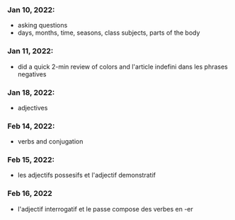 ### Jan 10, 2022:
- asking questions
- days, months, time, seasons, class subjects, parts of the body

### Jan 11, 2022:
- did a quick 2-min review of colors and l'article indefini dans les phrases negatives

### Jan 18, 2022:
- adjectives

### Feb 14, 2022:
- verbs and conjugation

### Feb 15, 2022:
- les adjectifs possesifs et l'adjectif demonstratif

### Feb 16, 2022
- l'adjectif interrogatif et le passe compose des verbes en -er
